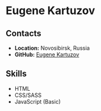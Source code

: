 <h1>Eugene Kartuzov</h1>
<h2>Contacts</h2>
<ul>
  <li><b>Location:</b> Novosibirsk, Russia</li>
  <li><b>GitHub:</b> <a href="https://github.com/Eugene-G84">Eugene Kartuzov</a></li>
</ul>
<h2>Skills</h2>
<ul>
  <li>HTML</li>
  <li>CSS/SASS</li>
  <li>JavaScript (Basic)</li>
</ul>
